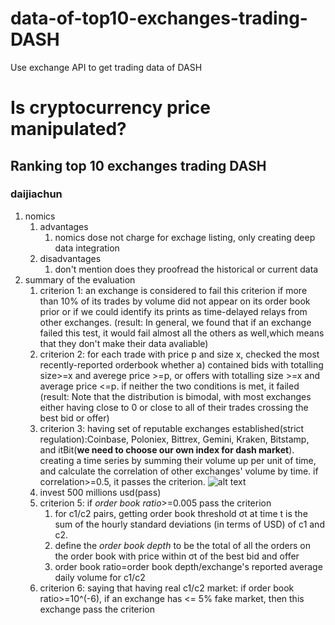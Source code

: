 
# data-of-top10-exchanges-trading-DASH
Use exchange API to get trading data of DASH


# Is cryptocurrency price manipulated?

## Ranking top 10 exchanges trading DASH

### daijiachun
1. nomics 
    1. advantages
        1. nomics dose not charge for exchage listing, only creating deep data integration
    2. disadvantages
        1. don't mention does they proofread the historical or current data 
2. summary of the evaluation
    1.  criterion 1: an exchange is considered to fail this criterion if more than 10% of its trades by volume did not appear on its order book prior or if we could identify its prints as time-delayed relays from other exchanges.
    (result: In general, we found that if an exchange failed this test, it would fail almost all the
others as well,which means that they don't make their data avaliable)
    2.  criterion 2: for each trade with price p and size x, checked the most recently-reported orderbook whether a) contained bids with totalling size>=x and averege price >=p, or offers with totalling size >=x and average price <=p. if neither the two conditions is met, it failed
    (result: Note that the distribution is bimodal, with most exchanges either having close to 0 or close to all of their trades crossing the best bid or offer)
    3.  criterion 3: having set of reputable exchanges established(strict regulation):Coinbase, Poloniex, Bittrex, Gemini, Kraken, Bitstamp, and itBit(**we need to choose our own index for dash market**). creating a time series by summing their volume up per unit of time, and calculate the correlation of other exchanges' volume by time.
    if correlation>=0.5, it passes the criterion.
    ![alt text](https://github.com/jiachun10/data-of-top10-exchanges-trading-DASH/blob/master/Screen%20Shot%202020-06-13%20at%208.19.47%20PM%20copy.png)
    4.  invest 500 millions usd(pass)
    5.  criterion 5: if *order book ratio*>=0.005 pass the criterion
        1.  for c1/c2 pairs, getting order book threshold σt at time t is the sum of the hourly
standard deviations (in terms of USD) of c1 and c2.
        2.  define the *order book depth* to be the total of all the orders
on the order book with price within σt of the best bid and offer
        3.  order book ratio=order book depth/exchange's reported average daily volume for c1/c2
    6.  criterion 6: saying that having real c1/c2 market: if order book ratio>=10^(-6), if an exchange  has <= 5% fake market, then this exchange pass the criterion
